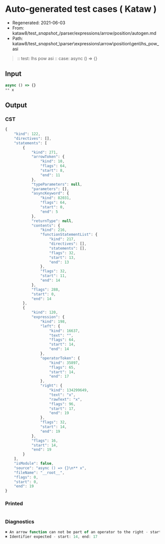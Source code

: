 # Auto-generated test cases ( Kataw )
- Regenerated: 2021-06-03
- From: kataw8/test\__snapshot__/parser/expressions/arrow/position/autogen.md
- Path: kataw8/test\__snapshot__\parser\expressions\arrow\position\gen\lhs_pow_asi
> :: test: lhs pow asi
> :: case: async () => {}
## Input

`````js
async () => {}
** x
`````
## Output

### CST

```javascript
{
    "kind": 122,
    "directives": [],
    "statements": [
        {
            "kind": 271,
            "arrowToken": {
                "kind": 10,
                "flags": 64,
                "start": 8,
                "end": 11
            },
            "typeParameters": null,
            "parameters": [],
            "asyncKeyword": {
                "kind": 82031,
                "flags": 64,
                "start": 0,
                "end": 5
            },
            "returnType": null,
            "contents": {
                "kind": 216,
                "functionStatementList": {
                    "kind": 217,
                    "directives": [],
                    "statements": [],
                    "flags": 32,
                    "start": 13,
                    "end": 13
                },
                "flags": 32,
                "start": 11,
                "end": 14
            },
            "flags": 288,
            "start": 0,
            "end": 14
        },
        {
            "kind": 120,
            "expression": {
                "kind": 198,
                "left": {
                    "kind": 16637,
                    "text": "",
                    "flags": 64,
                    "start": 14,
                    "end": 14
                },
                "operatorToken": {
                    "kind": 35897,
                    "flags": 65,
                    "start": 14,
                    "end": 17
                },
                "right": {
                    "kind": 134299649,
                    "text": "x",
                    "rawText": "x",
                    "flags": 96,
                    "start": 17,
                    "end": 19
                },
                "flags": 32,
                "start": 14,
                "end": 19
            },
            "flags": 16,
            "start": 14,
            "end": 19
        }
    ],
    "isModule": false,
    "source": "async () => {}\n** x",
    "fileName": "__root__",
    "flags": 0,
    "start": 0,
    "end": 19
}
```

### Printed

```javascript

```

### Diagnostics

```javascript
✖ An arrow function can not be part of an operator to the right - start: 14, end: 17
✖ Identifier expected - start: 14, end: 17

```

